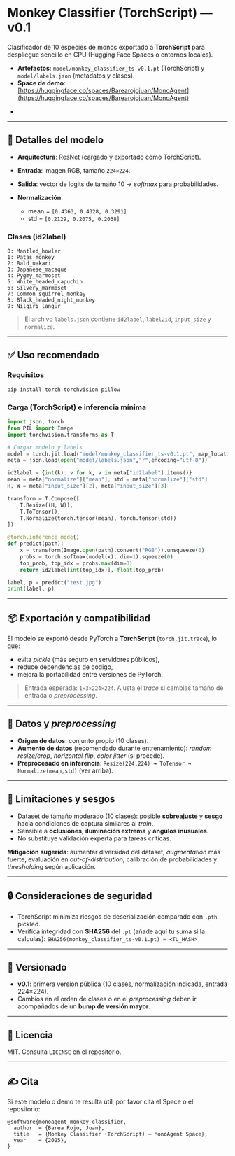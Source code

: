 # Monkey Classifier (TorchScript) — v0.1

Clasificador de 10 especies de monos exportado a **TorchScript** para despliegue sencillo en CPU (Hugging Face Spaces o entornos locales).

* **Artefactos**: `model/monkey_classifier_ts-v0.1.pt` (TorchScript) y `model/labels.json` (metadatos y clases).
* **Space de demo**: [https://huggingface.co/spaces/Barearojojuan/MonoAgent](https://huggingface.co/spaces/Barearojojuan/MonoAgent)
+
---

## 🧠 Detalles del modelo

* **Arquitectura**: ResNet (cargado y exportado como TorchScript).
* **Entrada**: imagen RGB, tamaño `224×224`.
* **Salida**: vector de logits de tamaño 10 → *softmax* para probabilidades.
* **Normalización**:

  * mean = `[0.4363, 0.4328, 0.3291]`
  * std  = `[0.2129, 0.2075, 0.2038]`

### Clases (id2label)

```
0: Mantled_howler
1: Patas_monkey
2: Bald_uakari
3: Japanese_macaque
4: Pygmy_marmoset
5: White_headed_capuchin
6: Silvery_marmoset
7: Common squirrel_monkey
8: Black_headed_night_monkey
9: Nilgiri_langur
```

> El archivo `labels.json` contiene `id2label`, `label2id`, `input_size` y `normalize`.

---

## ✅ Uso recomendado

### Requisitos

```
pip install torch torchvision pillow
```

### Carga (TorchScript) e inferencia mínima

```python
import json, torch
from PIL import Image
import torchvision.transforms as T

# Cargar modelo y labels
model = torch.jit.load("model/monkey_classifier_ts-v0.1.pt", map_location="cpu").eval()
meta = json.load(open("model/labels.json","r",encoding="utf-8"))

id2label = {int(k): v for k, v in meta["id2label"].items()}
mean = meta["normalize"]["mean"]; std = meta["normalize"]["std"]
H, W = meta["input_size"][2], meta["input_size"][3]

transform = T.Compose([
    T.Resize((H, W)),
    T.ToTensor(),
    T.Normalize(torch.tensor(mean), torch.tensor(std))
])

@torch.inference_mode()
def predict(path):
    x = transform(Image.open(path).convert("RGB")).unsqueeze(0)
    probs = torch.softmax(model(x), dim=1).squeeze(0)
    top_prob, top_idx = probs.max(dim=0)
    return id2label[int(top_idx)], float(top_prob)

label, p = predict("test.jpg")
print(label, p)
```

---

## 📦 Exportación y compatibilidad

El modelo se exportó desde PyTorch a **TorchScript** (`torch.jit.trace`), lo que:

* evita *pickle* (más seguro en servidores públicos),
* reduce dependencias de código,
* mejora la portabilidad entre versiones de PyTorch.

> Entrada esperada: `1×3×224×224`. Ajusta el *trace* si cambias tamaño de entrada o *preprocessing*.

---

## 🧪 Datos y *preprocessing*

* **Origen de datos**: conjunto propio (10 clases).
* **Aumento de datos** (recomendado durante entrenamiento): *random resize/crop*, *horizontal flip*, *color jitter* (si procede).
* **Preprocesado en inferencia**: `Resize(224,224) → ToTensor → Normalize(mean,std)` (ver arriba).

---

## 👀 Limitaciones y sesgos

* Dataset de tamaño moderado (10 clases): posible **sobreajuste** y **sesgo** hacia condiciones de captura similares al *train*.
* Sensible a **oclusiones**, **iluminación extrema** y **ángulos inusuales**.
* No substituye validación experta para tareas críticas.

**Mitigación sugerida**: aumentar diversidad del dataset, *augmentation* más fuerte, evaluación en *out-of-distribution*, calibración de probabilidades y *thresholding* según aplicación.

---

## 🔒 Consideraciones de seguridad

* TorchScript minimiza riesgos de deserialización comparado con `.pth` pickled.
* Verifica integridad con **SHA256** del `.pt` (añade aquí tu suma si la calculas):
  `SHA256(monkey_classifier_ts-v0.1.pt) = <TU_HASH>`

---

## 🔁 Versionado

* **v0.1**: primera versión pública (10 clases, normalización indicada, entrada 224×224).
* Cambios en el orden de clases o en el *preprocessing* deben ir acompañados de un **bump de versión mayor**.

---

## 📄 Licencia

MIT. Consulta `LICENSE` en el repositorio.

---

## ✍️ Cita

Si este modelo o demo te resulta útil, por favor cita el Space o el repositorio:

```
@software{monoagent_monkey_classifier,
  author  = {Barea Rojo, Juan},
  title   = {Monkey Classifier (TorchScript) – MonoAgent Space},
  year    = {2025},
}
```
